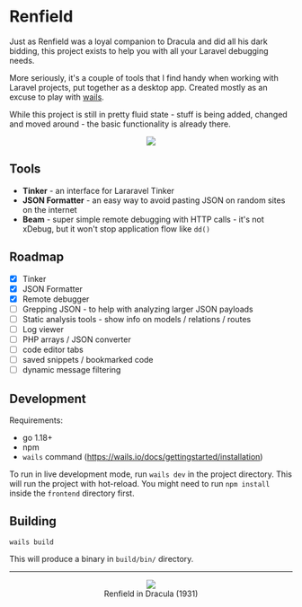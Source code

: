 # Renfield

Just as Renfield was a loyal companion to Dracula and did all his dark bidding, this project exists to help you with all your Laravel debugging needs.

More seriously, it's a couple of tools that I find handy when working with Laravel projects, put together as a desktop app. Created mostly as an excuse to play with [wails](https://wails.io).

While this project is still in pretty fluid state - stuff is being added, changed and moved around - the basic functionality is already there. 

<p align="center" style="clear: both;">
<img src="https://user-images.githubusercontent.com/1294706/203146768-8ce2b128-c70d-405a-b975-dad1467c0e8c.png">
</p>

## Tools

- **Tinker** - an interface for Lararavel Tinker
- **JSON Formatter** - an easy way to avoid pasting JSON on random sites on the internet
- **Beam** - super simple remote debugging with HTTP calls - it's not xDebug, but it won't stop application flow like `dd()`

## Roadmap

- [x] Tinker
- [x] JSON Formatter
- [x] Remote debugger
- [ ] Grepping JSON - to help with analyzing larger JSON payloads
- [ ] Static analysis tools - show info on models / relations / routes
- [ ] Log viewer
- [ ] PHP arrays / JSON converter
- [ ] code editor tabs
- [ ] saved snippets / bookmarked code
- [ ] dynamic message filtering
 
## Development

Requirements: 

- go 1.18+
- npm
- `wails` command (https://wails.io/docs/gettingstarted/installation)

To run in live development mode, run `wails dev` in the project directory. This will run the project with hot-reload. You might need to run `npm install` inside the `frontend` directory first.

## Building

    wails build

This will produce a binary in `build/bin/` directory.

---

<p align="center" style="clear: both;">
<img src="https://user-images.githubusercontent.com/1294706/203141766-cd0de8eb-f324-42c9-9a74-e4c15ca2b2fc.png"> <br />
Renfield in Dracula (1931)
</p>

